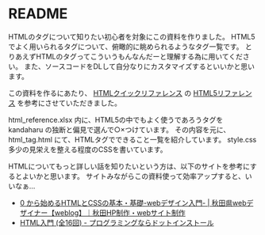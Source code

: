 # README
HTMLのタグについて知りたい初心者を対象にこの資料を作りました。
HTML5でよく用いられるタグについて、俯瞰的に眺められるようなタグ一覧です。
とりあえずHTMLのタグってこういうもんなんだーと理解する為に用いてください。
また、ソースコードをDLして自分なりにカスタマイズするといいかと思います。

この資料を作るにあたり、 [HTMLクイックリファレンス](http://www.htmq.com/index.htm) の [HTML5リファレンス](http://www.htmq.com/html5/index.shtml) を参考にさせていただきました。

html_reference.xlsx 内に、HTML5の中でもよく使うであろうタグを kandaharu の独断と偏見で選んで○×つけています。
その内容を元に、html_tag.html にて、HTMLタグでできること一覧を紹介しています。
style.css 多少の見栄えを整える程度のCSSを書いています。

HTMLについてもっと詳しい話を知りたいという方は、以下のサイトを参考にするとよいかと思います。
サイトみながらこの資料使って効率アップすると、いいなぁ…
- [0 から始めるHTMLとCSSの基本・基礎-webデザイン入門- | 秋田県webデザイナー【weblog】｜秋田HP制作・webサイト制作](http://endoutakae.com/2012/02/08/webdesign/)
- [HTML入門 (全16回) - プログラミングならドットインストール](http://dotinstall.com/lessons/basic_html_v2)
